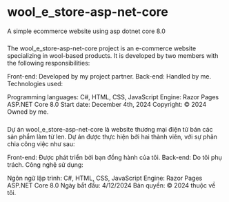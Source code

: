 # wool_e_store-asp-net-core
A simple ecommerce website using asp dotnet core 8.0 

#####


The wool_e_store-asp-net-core project is an e-commerce website specializing in wool-based products. It is developed by two members with the following responsibilities:

Front-end: Developed by my project partner.
Back-end: Handled by me.
Technologies used:

Programming languages: C#, HTML, CSS, JavaScript
Engine: Razor Pages ASP.NET Core 8.0
Start date: December 4th, 2024
Copyright: © 2024 Owned by me.


#####


Dự án wool_e_store-asp-net-core là website thương mại điện tử bán các sản phẩm làm từ len. Dự án được thực hiện bởi hai thành viên, với sự phân chia công việc như sau:

Front-end: Được phát triển bởi bạn đồng hành của tôi.
Back-end: Do tôi phụ trách.
Công nghệ sử dụng:

Ngôn ngữ lập trình: C#, HTML, CSS, JavaScript
Engine: Razor Pages ASP.NET Core 8.0
Ngày bắt đầu: 4/12/2024
Bản quyền: © 2024 thuộc về tôi.
